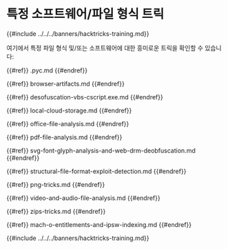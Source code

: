 # 특정 소프트웨어/파일 형식 트릭

{{#include ../../../banners/hacktricks-training.md}}

여기에서 특정 파일 형식 및/또는 소프트웨어에 대한 흥미로운 트릭을 확인할 수 있습니다:


{{#ref}}
.pyc.md
{{#endref}}


{{#ref}}
browser-artifacts.md
{{#endref}}


{{#ref}}
desofuscation-vbs-cscript.exe.md
{{#endref}}


{{#ref}}
local-cloud-storage.md
{{#endref}}


{{#ref}}
office-file-analysis.md
{{#endref}}


{{#ref}}
pdf-file-analysis.md
{{#endref}}


{{#ref}}
svg-font-glyph-analysis-and-web-drm-deobfuscation.md
{{#endref}}


{{#ref}}
structural-file-format-exploit-detection.md
{{#endref}}


{{#ref}}
png-tricks.md
{{#endref}}


{{#ref}}
video-and-audio-file-analysis.md
{{#endref}}


{{#ref}}
zips-tricks.md
{{#endref}}


{{#ref}}
mach-o-entitlements-and-ipsw-indexing.md
{{#endref}}

{{#include ../../../banners/hacktricks-training.md}}
